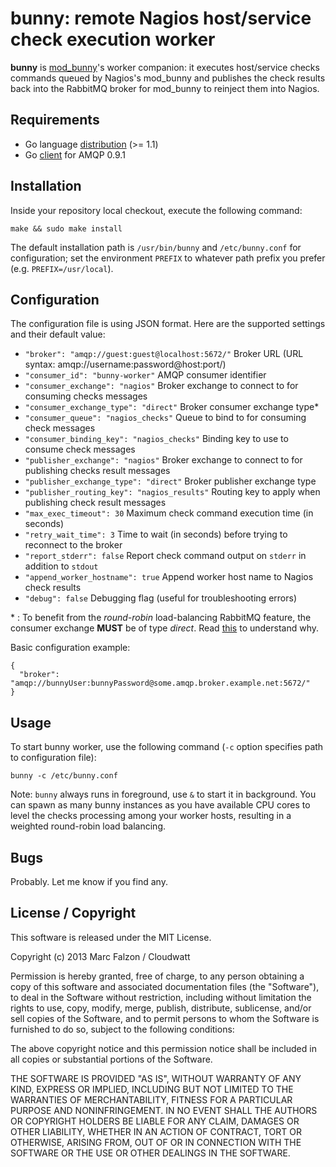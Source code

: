 bunny: remote Nagios host/service check execution worker
========================================================

**bunny** is [mod_bunny](http://github.com/cloudwatt/mod_bunny)'s worker companion: it executes host/service checks commands queued by Nagios's mod_bunny and publishes the check results back into the RabbitMQ broker for mod_bunny to reinject them into Nagios.

Requirements
------------

* Go language [distribution](http://golang.org/doc/install#download) (>= 1.1)
* Go [client](https://github.com/streadway/amqp) for AMQP 0.9.1

Installation
------------

Inside your repository local checkout, execute the following command:

```
make && sudo make install
```

The default installation path is `/usr/bin/bunny` and `/etc/bunny.conf` for configuration; set the environment `PREFIX` to whatever path prefix you prefer (e.g. `PREFIX=/usr/local`).

Configuration
-------------

The configuration file is using JSON format. Here are the supported settings and their default value:

* `"broker": "amqp://guest:guest@localhost:5672/"` Broker URL (URL syntax: amqp://username:password@host:port/)
* `"consumer_id": "bunny-worker"` AMQP consumer identifier
* `"consumer_exchange": "nagios"` Broker exchange to connect to for consuming checks messages
* `"consumer_exchange_type": "direct"` Broker consumer exchange type*
* `"consumer_queue": "nagios_checks"` Queue to bind to for consuming check messages
* `"consumer_binding_key": "nagios_checks"` Binding key to use to consume check messages
* `"publisher_exchange": "nagios"` Broker exchange to connect to for publishing checks result messages
* `"publisher_exchange_type": "direct"` Broker publisher exchange type
* `"publisher_routing_key": "nagios_results"` Routing key to apply when publishing check result messages
* `"max_exec_timeout": 30` Maximum check command execution time (in seconds)
* `"retry_wait_time": 3` Time to wait (in seconds) before trying to reconnect to the broker
* `"report_stderr": false` Report check command output on `stderr` in addition to `stdout`
* `"append_worker_hostname": true` Append worker host name to Nagios check results
* `"debug": false` Debugging flag (useful for troubleshooting errors)

\* : To benefit from the _round-robin_ load-balancing RabbitMQ feature, the consumer exchange **MUST** be of type _direct_. Read [this](http://www.rabbitmq.com/tutorials/amqp-concepts.html#exchange-direct) to understand why.

Basic configuration example:

```
{
  "broker": "amqp://bunnyUser:bunnyPassword@some.amqp.broker.example.net:5672/"
}
```

Usage
-----

To start bunny worker, use the following command (`-c` option specifies path to configuration file):

```
bunny -c /etc/bunny.conf
```

Note: `bunny` always runs in foreground, use `&` to start it in background. You can spawn as many bunny instances as you have available CPU cores to level the checks processing among your worker hosts, resulting in a weighted round-robin load balancing.

Bugs
----

Probably. Let me know if you find any.

License / Copyright
-------------------

This software is released under the MIT License.

Copyright (c) 2013 Marc Falzon / Cloudwatt

Permission is hereby granted, free of charge, to any person obtaining a copy
of this software and associated documentation files (the "Software"), to deal
in the Software without restriction, including without limitation the rights
to use, copy, modify, merge, publish, distribute, sublicense, and/or sell
copies of the Software, and to permit persons to whom the Software is
furnished to do so, subject to the following conditions:

The above copyright notice and this permission notice shall be included in all
copies or substantial portions of the Software.

THE SOFTWARE IS PROVIDED "AS IS", WITHOUT WARRANTY OF ANY KIND, EXPRESS OR
IMPLIED, INCLUDING BUT NOT LIMITED TO THE WARRANTIES OF MERCHANTABILITY,
FITNESS FOR A PARTICULAR PURPOSE AND NONINFRINGEMENT. IN NO EVENT SHALL THE
AUTHORS OR COPYRIGHT HOLDERS BE LIABLE FOR ANY CLAIM, DAMAGES OR OTHER
LIABILITY, WHETHER IN AN ACTION OF CONTRACT, TORT OR OTHERWISE, ARISING FROM,
OUT OF OR IN CONNECTION WITH THE SOFTWARE OR THE USE OR OTHER DEALINGS IN THE
SOFTWARE.
